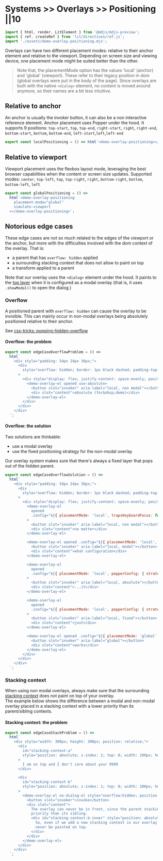 # Systems >> Overlays >> Positioning ||10

```js script
import { html, render, LitElement } from '@mdjs/mdjs-preview';
import { ref, createRef } from 'lit/directives/ref.js';
import './assets/demo-overlay-positioning.mjs';
```

Overlays can have two different placement modes: relative to their anchor element and relative to the viewport.
Depending on screen size and viewing device, one placement mode might be suited better than the other.

> Note that, the placementMode option has the values 'local' (anchor) and 'global' (viewport). These refer to their
> legacy position in dom (global overlays were put in the body of the page). Since overlays are built with the native `<dialog>` element,
> no content is moved around anymore, so their names are a bit less intuitive.

## Relative to anchor

An anchor is usually the invoker button, it can also be a non interactive reference element.
Anchor placement uses Popper under the hood. It supports 9 positions:
`top-start`, `top`, `top-end`, `right-start`, `right`, `right-end`, `bottom-start`, `bottom`, `bottom-end`, `left-start`,`left`,`left-end`

```js story
export const localPositioning = () => html`<demo-overlay-positioning></demo-overlay-positioning>`;
```

## Relative to viewport

Viewport placement uses the flexbox layout mode, leveraging the best browser capabilities when
the content or screen size updates.
Supported modes:
`center`, `top-left`, `top`, `top-right`, `right`, `bottom-right`, `bottom`, `bottom-left`, `left`

```js story
export const globalPositioning = () =>
  html`<demo-overlay-positioning
    placement-mode="global"
    simulate-viewport
  ></demo-overlay-positioning>`;
```

## Notorious edge cases

These edge cases are not so much related to the edges of the viewport or the anchor, but more with the difficulties involved with the dom context of the overlay.
That is:

- a parent that has `overflow: hidden` applied
- a surrounding stacking context that does not allow to paint on top
- a transform applied to a parent

Note that our overlay uses the `<dialog>` element under the hood. It paints to the [top layer](https://github.com/whatwg/html/issues/4633) when it is configured as a modal overlay (that is, it uses `.showModal()` to open the dialog.)

### Overflow

A positioned parent with `overflow: hidden` can cause the overlay to be invisible. This can mainly occur in non-modal overlays being absolutely
positioned relative to their anchor.

See [css-tricks: popping-hidden-overflow](https://css-tricks.com/popping-hidden-overflow/#aa-the-solution)

#### Overflow: the problem

```js preview-story
export const edgeCaseOverflowProblem = () =>
  html`
    <div style="padding: 54px 24px 36px;">
      <div
        style="overflow: hidden; border: 1px black dashed; padding-top: 44px; padding-bottom: 16px;"
      >
        <div style="display: flex; justify-content: space-evenly; position: relative;">
          <demo-overlay-el opened use-absolute>
            <button slot="invoker" aria-label="local, non modal"></button>
            <div slot="content">absolute (for&nbsp;demo)</div>
          </demo-overlay-el>
        </div>
      </div>
    </div>
  `;
```

#### Overflow: the solution

Two solutions are thinkable:

- use a modal overlay
- use the fixed positioning strategy for the non-modal overlay

Our overlay system makes sure that there's always a fixed layer that pops out of the hidden parent.

```js preview-story
export const edgeCaseOverflowSolution = () =>
  html`
    <div style="padding: 54px 24px 36px;">
      <div
        style="overflow: hidden; border: 1px black dashed; padding-top: 36px; padding-bottom: 16px;"
      >
        <div style="display: flex; justify-content: space-evenly; position: relative;">
          <demo-overlay-el
            opened
            .config="${{ placementMode: 'local', trapsKeyboardFocus: false }}"
          >
            <button slot="invoker" aria-label="local, non modal"></button>
            <div slot="content">no matter</div>
          </demo-overlay-el>

          <demo-overlay-el opened .config="${{ placementMode: 'local', trapsKeyboardFocus: true }}">
            <button slot="invoker" aria-label="local, modal"></button>
            <div slot="content">what configuration</div>
          </demo-overlay-el>

          <demo-overlay-el
            opened
            .config="${{ placementMode: 'local', popperConfig: { strategy: 'absolute' } }}"
          >
            <button slot="invoker" aria-label="local, absolute"></button>
            <div slot="content">...it</div>
          </demo-overlay-el>

          <demo-overlay-el
            opened
            .config="${{ placementMode: 'local', popperConfig: { strategy: 'fixed' } }}"
          >
            <button slot="invoker" aria-label="local, fixed"></button>
            <div slot="content">just</div>
          </demo-overlay-el>

          <demo-overlay-el opened .config="${{ placementMode: 'global' }}">
            <button slot="invoker" aria-label="global"></button>
            <div slot="content">works</div>
          </demo-overlay-el>
        </div>
      </div>
    </div>
  `;
```

### Stacking context

When using non modal overlays, always make sure that the surrounding [stacking context](https://developer.mozilla.org/en-US/docs/Web/CSS/CSS_Positioning/Understanding_z_index/The_stacking_context) does not paint on top of your overlay.  
The example below shows the difference between a modal and non-modal overlay placed in a stacking context with a lower priority than its parent/sibling contexts.

#### Stacking context: the problem

```js preview-story
export const edgeCaseStackProblem = () =>
  html`
    <div style="width: 300px; height: 300px; position: relative;">
      <div
        id="stacking-context-a"
        style="position: absolute; z-index: 2; top: 0; width: 100px; height: 200px;"
      >
        I am on top and I don't care about your 9999
      </div>

      <div
        id="stacking-context-b"
        style="position: absolute; z-index: 1; top: 0; width: 200px; height: 200px;"
      >
        <demo-overlay-el no-dialog-el style="overflow:hidden; position: relative;">
          <button slot="invoker">invoke</button>
          <div slot="content">
            The overlay can never be in front, since the parent stacking context has a lower
            priority than its sibling.
            <div id="stacking-context-b-inner" style="position: absolute; z-index: 9999;">
              So, even if we add a new stacking context in our overlay with z-index 9999, it will
              never be painted on top.
            </div>
          </div>
        </demo-overlay-el>
      </div>
    </div>
  `;
```
